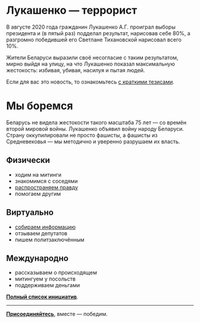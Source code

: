# Лукашенко — террорист

В августе 2020 года гражданин Лукашенко А.Г. проиграл выборы президента и (в пятый раз) подделал результат, нарисовав себе 80%, а разгромно победившей его Светлане Тихановской нарисовал всего 10%.

Жители Беларуси выразили своё несогласие с таким результатом, мирно выйдя на улицу, на что Лукашенко показал максимальную жестокость: избивая, убивая, насилуя и пытая людей.

Если для вас это новость, то ознакомьтесь [с краткими тезисами](https://free-belarus.info/summary).


# Мы боремся

Беларусь не видела жестокости такого масштаба 75 лет — со времён второй мировой войны. Лукашенко объявил войну народу Беларуси. Страну оккупилировали не просто фашисты, а фашисты из Средневековья — мы методично и уверенно разрушаем их власть.

## Физически

- ходим на митинги
- знакомимся с соседями
- [распространяем правду](https://free-belarus.info/agitation)
- помогаем другим

## Виртуально

- [собираем информацию](https://free-belarus.info/contribute)
- отзываем депутатов
- пишем политзаключённым

## Международно

- рассказываем о происходящем
- митингуем у посольств
- поддерживаем деньгами

[**Полный список инициатив**](https://free-belarus.info/initiatives).

---

[**Присоединяйтесь**](https://free-belarus.info/contribute), вместе — победим.
